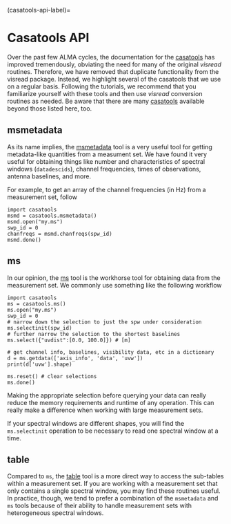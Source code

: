 (casatools-api-label)=

# Casatools API

Over the past few ALMA cycles, the documentation for the [casatools](https://casadocs.readthedocs.io/en/stable/api/casatools.html) has improved tremendously, obviating the need for many of the original *visread* routines. Therefore, we have removed that duplicate functionality from the visread package. Instead, we highlight several of the casatools that we use on a regular basis. Following the tutorials, we recommend that you familiarize yourself with these tools and then use *visread* conversion routines as needed. Be aware that there are many [casatools](https://casadocs.readthedocs.io/en/stable/api/casatools.html) available beyond those listed here, too.

## msmetadata

As its name implies, the [msmetadata](https://casadocs.readthedocs.io/en/stable/api/tt/casatools.msmetadata.html#casatools.msmetadata) tool is a very useful tool for getting metadata-like quantities from a measument set. We have found it very useful for obtaining things like number and characteristics of spectral windows (`datadescids`), channel frequencies, times of observations, antenna baselines, and more.

For example, to get an array of the channel frequencies (in Hz) from a measurement set, follow

```
import casatools
msmd = casatools.msmetadata()
msmd.open("my.ms")
swp_id = 0
chanfreqs = msmd.chanfreqs(spw_id)
msmd.done()
```

## ms

In our opinion, the [ms](https://casadocs.readthedocs.io/en/stable/api/tt/casatools.ms.html) tool is the workhorse tool for obtaining data from the measurement set. We commonly use something like the following workflow

```
import casatools
ms = casatools.ms()
ms.open("my.ms")
swp_id = 0
# narrow down the selection to just the spw under consideration
ms.selectinit(spw_id)
# further narrow the selection to the shortest baselines
ms.select({"uvdist":[0.0, 100.0]}) # [m]

# get channel info, baselines, visibility data, etc in a dictionary
d = ms.getdata(['axis_info', 'data', 'uvw'])
print(d['uvw'].shape)

ms.reset() # clear selections
ms.done()
```

Making the appropriate selection before querying your data can really reduce the memory requirements and runtime of any operation. This can really make a difference when working with large measurement sets.

If your spectral windows are different shapes, you will find the `ms.selectinit` operation to be necessary to read one spectral window at a time.

## table

Compared to `ms`, the [table](https://casadocs.readthedocs.io/en/stable/api/tt/casatools.table.html) tool is a more direct way to access the sub-tables within a measurement set. If you are working with a measurement set that only contains a single spectral window, you may find these routines useful. In practice, though, we tend to prefer a combination of the `msmetadata` and `ms` tools because of their ability to handle measurement sets with heterogeneous spectral windows.
